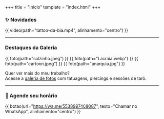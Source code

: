 +++
title = "Inicio"
template = "index.html"
+++

### ✨ Novidades
{{ video(path="tattoo-da-bia.mp4", alinhamento="centro") }}

---

### Destaques da Galeria

<div class="galeria-preview">
  {{ foto(path="solzinho.jpeg") }}
  {{ foto(path="Lacraia.webp") }}
  {{ foto(path="cartoon.jpeg") }}
  {{ foto(path="anarquia.jpg") }}
</div>

Quer ver mais do meu trabalho?  
Acesse a [galeria de fotos](/galeria) com tatuagens, piercings e sessões de tarô.

---

### 📲 Agende seu horário

{{ botao(url="https://wa.me/5538997408087", texto="Chamar no WhatsApp", alinhamento="centro") }}

